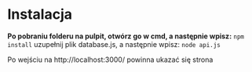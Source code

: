 # Instalacja

**Po pobraniu folderu na pulpit, otwórz go w cmd, a następnie wpisz:**
`npm install`
uzupełnij plik database.js,
a następnie wpisz:
`node api.js`

Po wejściu na http://localhost:3000/ powinna ukazać się strona
